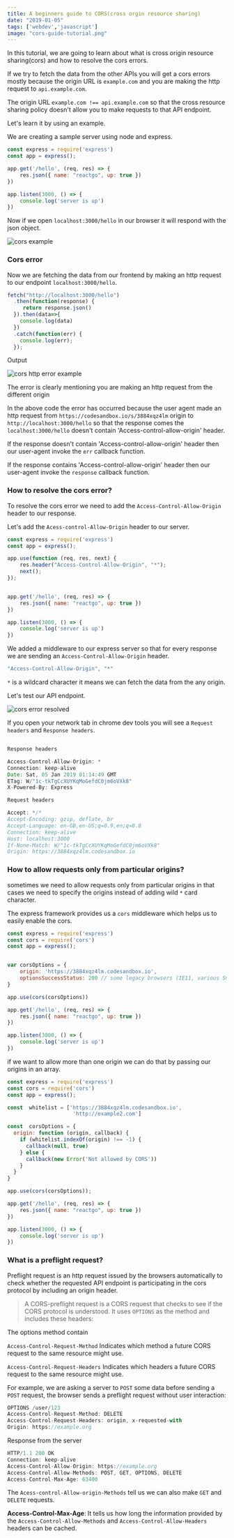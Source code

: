 ```yaml
---
title: A beginners guide to CORS(cross orgin resource sharing)
date: "2019-01-05"
tags: ['webdev','javascript']
image: "cors-guide-tutorial.png"
---
```


In this tutorial, we are going to learn about what is cross origin resource sharing(cors) and how to resolve the cors errors.


If we try to fetch the data from the other APIs you will get a cors errors mostly because the origin URL is `example.com` and you are making the http request to `api.example.com`.

The origin URL `example.com !== api.example.com` so that the cross resource sharing policy doesn't allow you to make requests to that API endpoint.

Let's learn it by using an example.

We are creating a sample server using node and express.

```js
const express = require('express')
const app = express();

app.get('/hello', (req, res) => {
    res.json({ name: "reactgo", up: true })
})

app.listen(3000, () => {
    console.log('server is up')
})
```

Now if we open `localhost:3000/hello` in our browser it will respond with the json object.


![cors example ](./cors-examples.png)

### Cors error

Now we are fetching the data from our frontend by making an http request to our endpoint `localhost:3000/hello`.

```js
fetch("http://localhost:3000/hello")
  .then(function(response) {
     return response.json()
  }).then(data=>{
    console.log(data)
  })
  .catch(function(err) {
    console.log(err);
  });
```

Output

![cors http error example](./cors-error-http.png)

The error is clearly mentioning you are making an http request from the different origin


In the above code the error has occurred because the user agent made an http request from `https://codesandbox.io/s/3884xqz4lm` origin to `http://localhost:3000/hello` so that the response comes the `localhost:3000/hello` doesn't contain 'Access-control-allow-origin' header.

If the response doesn't contain 'Access-control-allow-origin' header then our user-agent invoke the `err` callback function.

If the response contains 'Access-control-allow-origin' header then our user-agent invoke the `response`
callback function.

### How to resolve the cors error?

To resolve the cors error we need to add the `Access-Control-Allow-Origin` header to our response.

Let's add the `Acess-control-Allow-Origin` header to our server.

```js
const express = require('express')
const app = express();

app.use(function (req, res, next) {
    res.header("Access-Control-Allow-Origin", "*");
    next();
});


app.get('/hello', (req, res) => {
    res.json({ name: "reactgo", up: true })
})

app.listen(3000, () => {
    console.log('server is up')
})
```

We added a middleware to our express server so that for every response we are sending an `Access-Control-Allow-Origin` header.

```js
"Access-Control-Allow-Origin", "*"
```

`*` is a wildcard character it means we can fetch the data from the any origin.


Let's test our API endpoint.


![cors error resolved](./cors-error-resolved.png)


If you open your network tab in chrome dev tools you will see a `Request headers` and `Response headers`.

```js

Response headers

Access-Control-Allow-Origin: *
Connection: keep-alive
Date: Sat, 05 Jan 2019 01:14:49 GMT
ETag: W/"1c-tkTgCcXUYKqMoGefdC0jm6oVXk8"
X-Powered-By: Express

Request headers

Accept: */*
Accept-Encoding: gzip, deflate, br
Accept-Language: en-GB,en-US;q=0.9,en;q=0.8
Connection: keep-alive
Host: localhost:3000
If-None-Match: W/"1c-tkTgCcXUYKqMoGefdC0jm6oVXk8"
Origin: https://3884xqz4lm.codesandbox.io
```

### How to allow requests only from particular origins?

sometimes we need to allow requests only from particular origins in that cases we need to specify the origins instead of adding wild `*` card character.

The express framework provides us a `cors` middleware which helps us to easily enable the cors.

```js
const express = require('express')
const cors = require('cors')
const app = express();


var corsOptions = {
    origin: 'https://3884xqz4lm.codesandbox.io',
    optionsSuccessStatus: 200 // some legacy browsers (IE11, various SmartTVs) choke on 204
}

app.use(cors(corsOptions))

app.get('/hello', (req, res) => {
    res.json({ name: "reactgo", up: true })
})

app.listen(3000, () => {
    console.log('server is up')
})
```



if we want to allow more than one origin we can do that by passing our origins in an array.

```js
const express = require('express')
const cors = require('cors')
const app = express();

const  whitelist = ['https://3884xqz4lm.codesandbox.io',
                     'http://example2.com']

const  corsOptions = {
  origin: function (origin, callback) {
    if (whitelist.indexOf(origin) !== -1) {
      callback(null, true)
    } else {
      callback(new Error('Not allowed by CORS'))
    }
  }
}

app.use(cors(corsOptions));

app.get('/hello', (req, res) => {
    res.json({ name: "reactgo", up: true })
})

app.listen(3000, () => {
    console.log('server is up')
})
```


### What is a preflight request?

Preflight request is an http request issued by the browsers automatically to check whether the requested API endpoint is participating in the cors protocol by including an origin header.

> A CORS-preflight request is a CORS request that checks to see if the CORS protocol is understood. It uses `OPTIONS` as the method and includes these headers:

The options method contain

`Access-Control-Request-Method` Indicates which method a future CORS request to the same resource might use.

`Access-Control-Request-Headers` Indicates which headers a future CORS request to the same resource might use.

For example, we are  asking a server to `POST` some data  before sending a `POST` request,
the browser sends a  preflight request without user interaction:

```js
OPTIONS /user/123
Access-Control-Request-Method: DELETE
Access-Control-Request-Headers: origin, x-requested-with
Origin: https://example.org

```

Response from the server

```js
HTTP/1.1 200 OK
Connection: keep-alive
Access-Control-Allow-Origin: https://example.org
Access-Control-Allow-Methods: POST, GET, OPTIONS, DELETE
Access-Control-Max-Age: 63400
```

The `Acess-control-Allow-origin-Methods` tell us we can also make `GET` and `DELETE` requests.

**Access-Control-Max-Age**: It tells us how long the information provided by the `Access-Control-Allow-Methods` and `Access-Control-Allow-Headers` headers can be cached.
